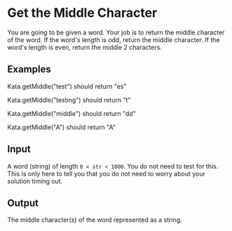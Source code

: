 # Get the Middle Character

You are going to be given a word. Your job is to return the middle character of the word. If the word's length is odd, return the middle character. If the word's length is even, return the middle 2 characters.

## Examples

Kata.getMiddle("test") should return "es"

Kata.getMiddle("testing") should return "t"

Kata.getMiddle("middle") should return "dd"

Kata.getMiddle("A") should return "A"

## Input

A word (string) of length `0 < str < 1000`. You do not need to test for this. This is only here to tell you that you do not need to worry about your solution timing out.

## Output

The middle character(s) of the word represented as a string.
